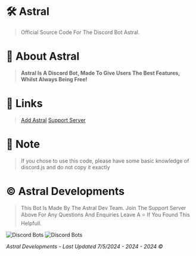 # 🛠 Astral
> Official Source Code For The Discord Bot Astral.

# 🤖 About Astral

> **Astral Is A Discord  Bot, Made To Give Users The Best Features, Whilst Always Being Free!**

# 🔗 Links

> [Add Astral](https://discord.com/oauth2/authorize?client_id=1233219148772016128&permissions=8&scope=bot) [Support Server](https://discord.gg/nZhfgcHuMH)

# 💬 Note

> If you chose to use this code, please have some basic knowledge of discord.js and do not copy it exactly

# © Astral Developments

> This Bot Is Made By The Astral Dev Team.
> Join The Support Server Above For Any Questions And Enquiries
> Leave A ⭐ If You Found This Helpfull.

![Discord Bots](https://top.gg/api/widget/upvotes/1236793738211233863.svg)                 ![Discord Bots](https://top.gg/api/widget/owner/1236793738211233863.svg)

*Astral Developments - Last Updated 7/5/2024 - 2024 - 2024 ©*
